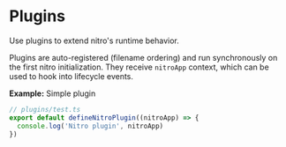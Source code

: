 #  Plugins

Use plugins to extend nitro's runtime behavior.

Plugins are auto-registered (filename ordering) and run synchronously on the first nitro initialization. They receive `nitroApp` context, which can be used to hook into lifecycle events.

**Example:** Simple plugin

```ts
// plugins/test.ts
export default defineNitroPlugin((nitroApp) => {
  console.log('Nitro plugin', nitroApp)
})
```
